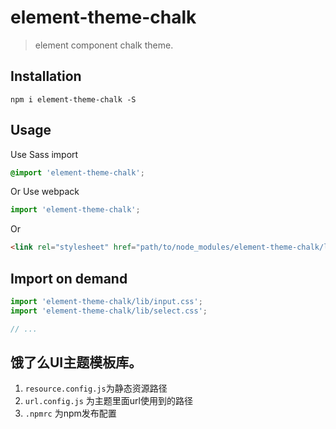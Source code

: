 # element-theme-chalk
> element component chalk theme.


## Installation
```shell
npm i element-theme-chalk -S
```

## Usage

Use Sass import
```css
@import 'element-theme-chalk';
```

Or Use webpack
```javascript
import 'element-theme-chalk';
```

Or
```html
<link rel="stylesheet" href="path/to/node_modules/element-theme-chalk/lib/index.css">
```

##  Import on demand
```javascript
import 'element-theme-chalk/lib/input.css';
import 'element-theme-chalk/lib/select.css';

// ...
```

## 饿了么UI主题模板库。

1. `resource.config.js`为静态资源路径
2. `url.config.js` 为主题里面url使用到的路径
3. `.npmrc` 为npm发布配置
